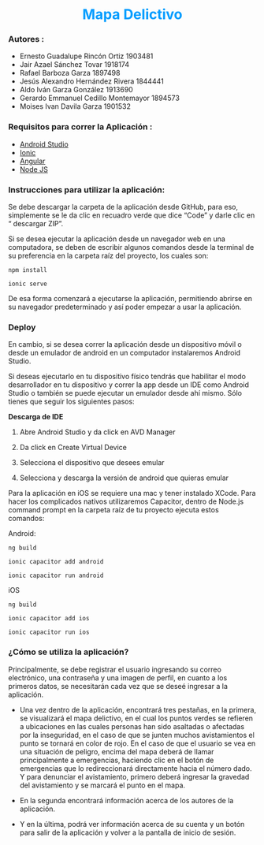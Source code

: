 <h1 style="text-align: center; color: #009DFF;" style="border-bottom: 4px solid #c82828;"> Mapa Delictivo </h1>

### Autores :

- Ernesto Guadalupe Rincón Ortiz 1903481 
- Jair Azael Sánchez Tovar 1918174
- Rafael Barboza Garza 1897498
- Jesús Alexandro Hernández Rivera 1844441
- Aldo Iván Garza González 1913690
- Gerardo Emmanuel Cedillo Montemayor 1894573
- Moises Ivan Davila Garza 1901532


### Requisitos para correr la Aplicación :

-  [Android Studio](https://developer.android.com/studio "Android Studio")
-  [Ionic](https://ionicframework.com/docs/intro/cli "Ionic")
-  [Angular](https://angular.io/guide/setup-local "Angular")
- [Node JS](https://nodejs.org/es/download/ "Node JS")


### Instrucciones para utilizar la aplicación:

Se debe descargar la carpeta de la aplicación desde GitHub, para eso, simplemente se le da clic en recuadro verde que dice “Code” y darle clic en “ descargar ZIP”.

Si se desea ejecutar la aplicación desde un navegador web en una computadora, se deben de escribir algunos comandos desde la terminal de su preferencia en la carpeta raíz del proyecto, los cuales son:

`npm install`

`ionic serve`

De esa forma comenzará a ejecutarse la aplicación, permitiendo abrirse en su navegador predeterminado y así poder empezar a usar la aplicación.

### Deploy

En cambio, si se desea correr la aplicación desde un dispositivo móvil o desde un emulador de android en un computador instalaremos Android Studio.

Si deseas ejecutarlo en tu dispositivo físico tendrás que habilitar el modo desarrollador en tu dispositivo y correr la app desde un IDE como Android Studio o también se puede ejecutar un emulador desde ahí mismo. Sólo tienes que seguir los siguientes pasos:

  
  
  

**Descarga de IDE**

1. Abre Android Studio y da click en AVD Manager

2. Da click en Create Virtual Device

3. Selecciona el dispositivo que desees emular

4. Selecciona y descarga la versión de android que quieras emular

  

Para la aplicación en iOS se requiere una mac y tener instalado XCode. Para hacer los complicados nativos utilizaremos Capacitor, dentro de Node.js command prompt en la carpeta raíz de tu proyecto ejecuta estos comandos:

  

Android:

`ng build`

`ionic capacitor add android`

`ionic capacitor run android`

  

iOS

`ng build`

`ionic capacitor add ios`

`ionic capacitor run ios`

### ¿Cómo se utiliza la aplicación?

Principalmente, se debe registrar el usuario ingresando su correo electrónico, una contraseña y una imagen de perfil, en cuanto a los primeros datos, se necesitarán cada vez que se deseé ingresar a la aplicación.

- Una vez dentro de la aplicación, encontrará tres pestañas, en la primera, se visualizará el mapa delictivo, en el cual los puntos verdes se refieren a ubicaciones en las cuales personas han sido asaltadas o afectadas por la inseguridad, en el caso de que se junten muchos avistamientos el punto se tornará en color de rojo. En el caso de que el usuario se vea en una situación de peligro, encima del mapa deberá de llamar principalmente a emergencias, haciendo clic en el botón de emergencias que lo redireccionará directamente hacia el número dado. Y para denunciar el avistamiento, primero deberá ingresar la gravedad del avistamiento y se marcará el punto en el mapa.

- En la segunda encontrará información acerca de los autores de la aplicación.

- Y en la última, podrá ver información acerca de su cuenta y un botón para salir de la aplicación y volver a la pantalla de inicio de sesión.
